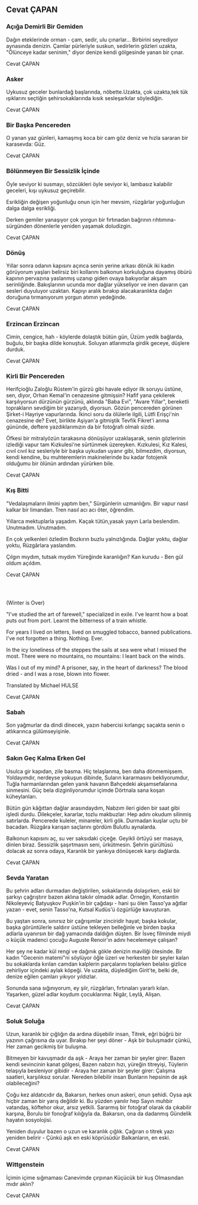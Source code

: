 ## Cevat ÇAPAN

###  Açığa Demirli Bir Gemiden

Dağın eteklerinde orman -
çam, sedir, ulu çınarlar...
Birbirini seyrediyor aynasında denizin.
Çamlar pürleriyle suskun,
sedirlerin gözleri uzakta,
"Ölünceye kadar seninim," diyor denize
kendi gölgesinde yanan bir çınar.

Cevat ÇAPAN

### Asker

Uykusuz geceler bunlardağ başlarında, nöbette.Uzakta, çok uzakta,tek tük ışıklarını seçtiğin şehirsokaklarında kısık sesleşarkılar söylediğin.

Cevat ÇAPAN

###  Bir Başka Pencereden

O yanan yaz günleri,
kamaşmış koca bir  cam göz deniz
ve hızla sararan bir karasevda:
Güz.

Cevat ÇAPAN

###  Bölünmeyen Bir Sessizlik İçinde

Öyle seviyor ki susmayı,
sözcükleri öyle seviyor ki,
lambasız kalabilir geceleri,
kışı uykusuz geçirebilir.

Esrikliğin
değişen yoğunluğu onun için her mevsim,
rüzgârlar
yoğunluğun dalga dalga esrikliği.

Derken gemiler yanaşıyor
çok yorgun bir fırtınadan
bağrının rıhtımına-
sürgünden dönenlerle yeniden
yaşamak doludizgin.

Cevat ÇAPAN

###  Dönüş

Yıllar sonra
odanın kapısını açınca
senin yerine
arkası dönük iki kadın görüyorum
yaşları belirsiz
biri kollarını balkonun korkuluğuna dayamış
öbürü kapının pervazına yaslanmış
uzanıp giden ovaya bakıyorlar
akşam serinliğinde.
Bakışlarının ucunda
mor dağlar yükseliyor
ve inen davarın
çan sesleri duyuluyor uzaktan.
Kapıyı aralık bırakıp
alacakaranlıkta
dağın doruğuna tırmanıyorum
yorgun atımın yedeğinde.

Cevat ÇAPAN

### Erzincan Erzincan

Cimin, cengice, hah -
köylerde dolaştık bütün gün,
Üzüm yedik bağlarda, buğulu,
bir başka dilde konuştuk.
Soluyan atlarımızla girdik geceye,
düşlere durduk.

Cevat ÇAPAN

###  Kirli Bir Pencereden

Herifçioğlu Zaloğlu Rüstem'in gürzü gibi
havale ediyor ilk soruyu üstüne,
sen, diyor, Orhan Kemal'in cenazesine gitmişsin?
Hafif yana çekilerek karşılıyorsun
dürzünün gürzünü, aklında "Baba Evi", "Avare Yıllar",
bereketli toprakların sevdiğim bir yazarıydı, diyorsun.
Gözün pencereden görünen Şirket-i Hayriye vapurlarında.
İkinci soru da ölülerle ilgili,
Lütfi Erişçi'nin cenazesine de?
Evet, birlikte Aşiyan'a gitmiştik
Tevfik Fikret'i anma gününde,
deftere yazdıklarımızın da bir fotoğrafı olmalı sizde.

Öfkesi bir mitralyözün tarakasına dönüşüyor uzaklaşarak,
senin gözlerinin izlediği vapur
tam Kızkulesi'ne sürtünmek üzereyken.
Kızkulesi, Kız Kalesi, cıvıl cıvıl kız sesleriyle
bir başka uykudan uyanır gibi,
bilmezdim, diyorsun, kendi kendine,
bu muhteremlerin makinelerinde
bu kadar fotojenik olduğumu
bir ölünün ardından yürürken bile.

Cevat ÇAPAN

### Kış Bitti

"Vedalaşmaların ilmini yaptım ben,"
Sürgünlerin uzmanlığını.
Bir vapur nasıl kalkar bir limandan.
Tren nasıl acı acı öter, öğrendim.

Yıllarca mektuplarla yaşadım.
Kaçak tütün,yasak yayın
Larla beslendim.
Unutmadım. Unutmadım.

En çok yelkenleri özledim
Bozkırın buzlu yalnızlığında.
Dağlar yoktu, dağlar yoktu,
Rüzgârlara yaslandım.

Çılgın mıydım, tutsak mıydım
Yüreğinde karanlığın?
Kan kurudu -
Ben gül oldum açıldım.

Cevat ÇAPAN

###       
(Winter is Over)

"I've studied the art of farewell,"
specialized in exile.
I've learnt how a boat puts out from port.
Learnt the bitterness of a train whistle.

For years I lived on letters, lived
on smuggled tobacco, banned
publications. I've not forgotten a thing.
Nothing. Ever.

In the icy loneliness of the steppes
the sails at sea were what I missed the most.
There were no mountains, no mountains:
I leant back on the winds.

Was I out of my mind? A prisoner, say,
in the heart of darkness?
The blood dried -
and I was a rose, blown into flower.





Translated by Michael HULSE

Cevat ÇAPAN

### Sabah

Son yağmurlar da dindi dinecek,
yazın habercisi kırlangıç
saçakta
senin o atlıkarınca gülümseyişinle.

Cevat ÇAPAN

### Sakın Geç Kalma Erken Gel

Usulca gir kapıdan, zile basma.
Hiç telaşlanma, ben daha dönmemişsem.
Yoldayımdır, nerdeyse yokuşun dibinde,
Suların kararmasını bekliyorumdur,
Tuğla harmanlarından gelen yanık havanın
Bahçedeki akşamsefalarına sinmesini.
Güç bela dizginliyorumdur içimde
Dörtnala sana koşan küheylanları.

Bütün gün kâğıttan dağlar arasındaydım,
Nabzım ileri giden bir saat gibi işledi durdu.
Dilekçeler, kararlar, tozlu makbuzlar:
Hep adını okudum silinmiş satırlarda.
Pencerede kuleler, minareler, kirli gök.
Durmadan kuşlar uçtu bir bacadan.
Rüzgâra karışan saçlarını gördüm
Bulutlu aynalarda.

Balkonun kapısını aç, su ver saksıdaki çiçeğe.
Geyikli örtüyü ser masaya, dinlen biraz.
Sessizlik şaşırtmasın seni, ürkütmesin.
Şehrin gürültüsü dolacak az sonra odaya,
Karanlık bir yankıya dönüşecek karşı dağlarda.

Cevat ÇAPAN

### Sevda Yaratan

Bu şehrin adları durmadan değiştirilen,
	sokaklarında dolaşırken,
eski bir şarkıyı çağrıştırır bazen
	aklına takılır olmadık adlar.
Örneğin, Konstantin Nikoleyeviç Batyuşkov
	Puşkin'in bir çağdaşı -
hani şu ölen Tasso'ya ağıtlar yazan -
	evet, senin Tasso'na,
Kutsal Kudüs'ü özgürlüğe kavuşturan.

Bu yaştan sonra, sınırsız bir çağrışımlar
	zinciridir hayat;
başka kokular, başka görüntülerle
	saldırır üstüne tekleyen belleğinle
ve birden başka adlarla uyanırsın
	bir dağ yamacında daldığın düşten.
Bir İsveç filminde miydi
	o küçük madenci çocuğu
Auguste Renoir'ın adını hecelemeye çalışan?

Her şey ne kadar kül rengi ve dağınık
	gökle denizin maviliği ötesinde.
Bir kadın "Gecenin matemi"ni söylüyor öğle üzeri
	ve herkesten bir şeyler kalan bu sokaklarda
kırılan camdan kalplerin parçalarını toplarken
	belalısı gizlice zehirliyor içindeki aylak köpeği.
Ve uzakta, düşlediğim Girit'te, belki de,
	denize eğilen çamları yıkıyor yıldızlar.

Sonunda sana sığınıyorum, ey şiir,
	rüzgârları, fırtınaları yararlı kılan.
Yaşarken, güzel adlar koydum çocuklarıma:
	Nigâr, Leylâ, Alişan.

Cevat ÇAPAN

### Soluk Soluğa

Uzun, karanlık bir çığlığın da ardına düşebilir insan,
Titrek, eğri büğrü bir yazının çağrısına da uyar.
Bırakıp her şeyi döner -
Aşk bir buluşmadır çünkü,
Her zaman gecikmiş bir buluşma.

Bitmeyen bir kavuşmadır da aşk -
Araya her zaman bir şeyler girer:
Bazen kendi sevincinin kanat gölgesi,
Bazen nabzın hızı, yüreğin titreyişi,
Tüylerin telaşıyla besleniyor gibidir -
Araya her zaman bir şeyler girer:
Çalışma saatleri, karşılıksız sorular.
Nereden bilebilir insan
Bunların hepsinin de aşk olabileceğini?

Çoğu kez aldatıcıdır da,
Bakarsın, herkes onun askeri, onun şehidi.
Oysa aşk hiçbir zaman bir yarış değildir ki.
Bu yüzden yanılır hep
Sayın muhbir vatandaş, köftehor okur, arsız yetkili.
Sararmış bir fotoğraf olarak da çıkabilir karşına,
Borulu bir fonoğraf kılığıyla da.
Bakarsın, ona da dadanmış
Gündelik hayatın sosyolojisi.

Yeniden duyulur bazen o uzun ve karanlık çığlık.
Çağıran o titrek yazı yeniden belirir -
Çünkü aşk en eski köprüsüdür Balkanların, en eski.

Cevat ÇAPAN

### Wittgenstein

İçimin içime sığmaması
Canevimde çırpınan
Küçücük bir kuş
Olmasından mıdır aklın?

Cevat ÇAPAN